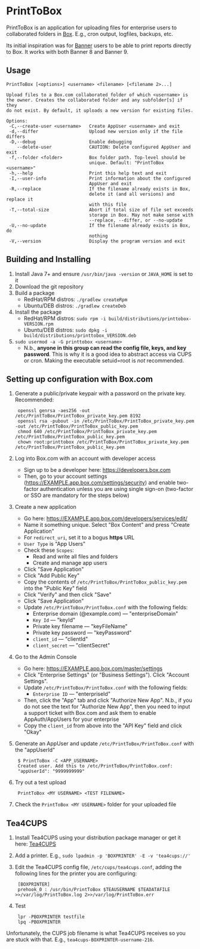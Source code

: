 # PrintToBox
PrintToBox is an application for uploading files for enterprise users to collaborated folders in 
[Box](https://www.box.com). E.g., cron output, logfiles, backups, etc.

Its initial inspiration was for [Banner](http://www.ellucian.com/student-information-system/) users to be able to 
print reports directly to Box. It works with both Banner 8 and Banner 9.

## Usage
```
PrintToBox [<options>] <username> <filename> [<filename 2>...]

Upload files to a Box.com collaborated folder of which <username> is
the owner. Creates the collaborated folder and any subfolder[s] if they
do not exist. By default, it uploads a new version for existing files.

Options:
 -C,--create-user <username>   Create AppUser <username> and exit
 -d,--differ                   Upload new version only if the file differs
 -D,--debug                    Enable debugging
    --delete-user              CAUTION: Delete configured AppUser and exit
 -f,--folder <folder>          Box folder path. Top-level should be
                               unique. Default: "PrintToBox <username>"
 -h,--help                     Print this help text and exit
 -I,--user-info                Print information about the configured
                               AppUser and exit
 -R,--replace                  If the filename already exists in Box,
                               delete it (and all versions) and replace it
                               with this file
 -T,--total-size               Abort if total size of file set exceeds
                               storage in Box. May not make sense with
                               --replace, --differ, or --no-update
 -U,--no-update                If the filename already exists in Box, do
                               nothing
 -V,--version                  Display the program version and exit
```

## Building and Installing
1. Install Java 7+ and ensure `/usr/bin/java -version` or `JAVA_HOME` is set to it
2. Download the git repository
3. Build a package
   * RedHat/RPM distros: `./gradlew createRpm`
   * Ubuntu/DEB distros: `./gradlew createDeb`
4. Install the package
   * RedHat/RPM distros: `sudo rpm -i build/distributions/printtobox-VERSION.rpm`
   * Ubuntu/DEB distros: `sudo dpkg -i build/distributions/printtobox_VERSION.deb`
5. `sudo usermod -a -G printtobox <username>`
   * N.b., **anyone in this group can read the config file, keys, and key password**. This is why it is a good idea to
 abstract access via CUPS or cron. Making the executable setuid=root is *not* recommended.
 
## Setting up configuration with Box.com
1. Generate a public/private keypair with a password on the private key. Recommended:

        openssl genrsa -aes256 -out /etc/PrintToBox/PrintToBox_private_key.pem 8192
        openssl rsa -pubout -in /etc/PrintToBox/PrintToBox_private_key.pem -out /etc/PrintToBox/PrintToBox_public_key.pem
        chmod 640 /etc/PrintToBox/PrintToBox_private_key.pem /etc/PrintToBox/PrintToBox_public_key.pem
        chown root:printtobox /etc/PrintToBox/PrintToBox_private_key.pem /etc/PrintToBox/PrintToBox_public_key.pem

2. Log into Box.com with an account with developer access
   * Sign up to be a developer here: https://developers.box.com
   * Then, go to your account settings (https://EXAMPLE.app.box.com/settings/security) and enable two-factor authentication unless you are using single sign-on (two-factor or SSO are mandatory for the steps below)
3. Create a new application
   * Go here: https://EXAMPLE.app.box.com/developers/services/edit/
   * Name it something unique. Select "Box Content" and press "Create Application"
   * For `redirect_uri`, set it to a bogus **https** URL
   * `User Type` is "App Users"
   * Check these `Scopes`:
     * Read and write all files and folders
     * Create and manage app users
   * Click "Save Application"
   * Click "Add Public Key"
   * Copy the contents of `/etc/PrintToBox/PrintToBox_public_key.pem` into the "Public Key" field
   * Click "Verify" and then click "Save"
   * Click "Save Application"
   * Update `/etc/PrintToBox/PrintToBox.conf` with the following fields:
     * Enterprise domain (@example.com) &mdash; "enterpriseDomain"
     * `Key Id` &mdash; "keyId"
     * Private key filename &mdash; "keyFileName"
     * Private key password &mdash; "keyPassword"
     * `client_id` &mdash; "clientId"
     * `client_secret` &mdash; "clientSecret"
4. Go to the Admin Console
   * Go here: https://EXAMPLE.app.box.com/master/settings
   * Click "Enterprise Settings" (or "Business Settings"). Click "Account Settings".
   * Update `/etc/PrintToBox/PrintToBox.conf` with the following fields:
     * `Enterprise ID` &mdash; "enterpriseId" 
   * Then, click the "App" tab and click "Authorize New App". N.b., if you do not see the text for "Authorize New App", then you need to input a support ticket with Box.com and ask them to enable AppAuth/AppUsers for your enterprise
   * Copy the `client_id` from above into the "API Key" field and click "Okay"
5. Generate an AppUser and update `/etc/PrintToBox/PrintToBox.conf` with the "appUserId"

        $ PrintToBox -C <APP_USERNAME>
        Created user. Add this to /etc/PrintToBox/PrintToBox.conf:
        "appUserId": "9999999999" 

6. Try out a test upload

        PrintToBox <MY USERNAME> <TEST FILENAME>

7. Check the `PrintToBox <MY USERNAME>` folder for your uploaded file

## Tea4CUPS
1. Install Tea4CUPS using your distribution package manager or get it here: [Tea4CUPS](http://www.pykota.com/software/tea4cups)
2. Add a printer. E.g., `sudo lpadmin -p 'BOXPRINTER' -E -v 'tea4cups://'`
3. Edit the Tea4CUPS config file, `/etc/cups/tea4cups.conf`, adding the following lines for the printer you are configuring:
        
        [BOXPRINTER]
        prehook_0 : /usr/bin/PrintToBox $TEAUSERNAME $TEADATAFILE >>/var/log/PrintToBox.log 2>>/var/log/PrintToBox.err
        
4. Test
        
        lpr -PBOXPRINTER testfile
        lpq -PBOXPRINTER

Unfortunately, the CUPS job filename is what Tea4CUPS receives so you are stuck with that. E.g., `tea4cups-BOXPRINTER-username-216`.
